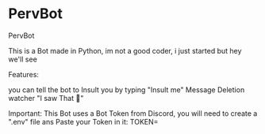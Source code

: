 # PervBot
PervBot 


This is a Bot made in Python, 
im not a good coder, 
i just started but hey we'll see 

Features:

you can tell the bot to Insult you by typing "Insult me"
Message Deletion watcher "I saw That 👀"

Important: This Bot uses a Bot Token from Discord, 
you will need to create a ".env" file ans Paste your Token in it:
TOKEN=<developer Token>
